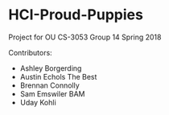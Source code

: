 # HCI-Proud-Puppies
Project for OU CS-3053 Group 14 Spring 2018

Contributors:
- Ashley Borgerding
- Austin Echols The Best
- Brennan Connolly
- Sam Emswiler BAM
- Uday Kohli
